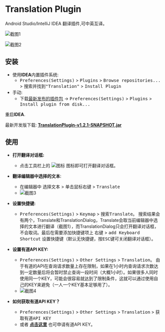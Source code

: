 Translation Plugin
==================

Android Studio/IntelliJ IDEA 翻译插件,可中英互译。


![截图1](https://raw.githubusercontent.com/YiiGuxing/TranslationPlugin/master/images/0.png)

![截图2](https://raw.githubusercontent.com/YiiGuxing/TranslationPlugin/master/images/1.png)


安装
------------

- 使用**IDEA**内置插件系统:
  - <kbd>Preferences(Settings)</kbd> > <kbd>Plugins</kbd> > <kbd>Browse repositories...</kbd> > <kbd>搜索并找到"Translation"</kbd> > <kbd>Install Plugin</kbd>
- 手动:
  - 下载[最新发布的插件包](https://github.com/YiiGuxing/TranslationPlugin/releases/latest) -> <kbd>Preferences(Settings)</kbd> > <kbd>Plugins</kbd> > <kbd>Install plugin from disk...</kbd>

重启**IDEA**.

最新开发版下载: [**TranslationPlugin-v1.2.1-SNAPSHOT.jar**](https://raw.githubusercontent.com/YiiGuxing/TranslationPlugin/master/TranslationPlugin-v1.2.1-SNAPSHOT.jar)

使用
------------

- **打开翻译对话框:**
  - 点击工具栏上的 ![图标](https://raw.githubusercontent.com/YiiGuxing/TranslationPlugin/master/images/2.png) 图标即可打开翻译对话框。

- **翻译编辑器中选择的文本**:
  - 在编辑器中 <kbd>选择文本</kbd> > <kbd>单击鼠标右键</kbd> > <kbd>Translate</kbd>
  - ![截图3](https://raw.githubusercontent.com/YiiGuxing/TranslationPlugin/master/images/3.png)

- **设置快捷键:**
  - <kbd>Preferences(Settings)</kbd> > <kbd>Keymap</kbd> > <kbd>搜索Translate</kbd>。 搜索结果会有两个，Translate和TranslationDialog，Translate会取当前编辑器中选择的文本进行翻译（截图1），而TranslationDialog只会打开翻译对话框，不会取词。最后在需要添加快捷键项上 <kbd>右键</kbd> > <kbd>add Keyboard Shortcut</kbd> 设置快捷键（默认无快捷键，按<kbd>ESC</kbd>键可关闭翻译对话框）。

- **设置有道API KEY:**
  - <kbd>Preferences(Settings)</kbd> > <kbd>Other Settings</kbd> > <kbd>Translation</kbd>。 由于有道的API在查询请求数量上存在限制，如果在1小时内查询请求次数达到一定数量后将会暂时禁止查询一段时间（大概1小时）。如果很多人同时使用同一个KEY，可能会很容易就达到了限制条件，这就可以通过使用自己的KEY来避免（一人一个KEY基本足够用了）。
  - ![截图4](https://raw.githubusercontent.com/YiiGuxing/TranslationPlugin/master/images/4.png)

- **如何获取有道API KEY？**
  - <kbd>Preferences(Settings)</kbd> > <kbd>Other Settings</kbd> > <kbd>Translation</kbd> > <kbd>获取有道API KEY</kbd>
  - 或者 [**点击这里**](http://fanyi.youdao.com/openapi?path=data-mode) 也可申请有道API KEY。
